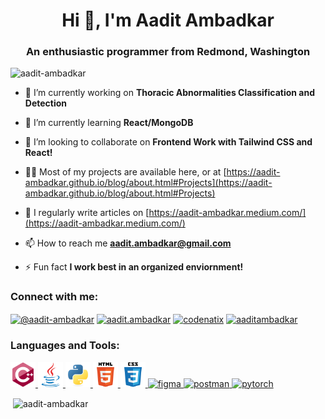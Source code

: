 <h1 align="center">Hi 🤗, I'm Aadit Ambadkar</h1>
<h3 align="center">An enthusiastic programmer from Redmond, Washington</h3>

<p align="left"> <img src="https://komarev.com/ghpvc/?username=aadit-ambadkar&label=Profile%20views&color=0e75b6&style=flat" alt="aadit-ambadkar" /> </p>

- 🔭 I’m currently working on **Thoracic Abnormalities Classification and Detection**

- 🌱 I’m currently learning **React/MongoDB**

- 👯 I’m looking to collaborate on **Frontend Work with Tailwind CSS and React!**

- 👨‍💻 Most of my projects are available here, or at [https://aadit-ambadkar.github.io/blog/about.html#Projects](https://aadit-ambadkar.github.io/blog/about.html#Projects)

- 📝 I regularly write articles on [https://aadit-ambadkar.medium.com/](https://aadit-ambadkar.medium.com/)

- 📫 How to reach me **aadit.ambadkar@gmail.com**

- ⚡ Fun fact **I work best in an organized enviornment!**

<h3 align="left">Connect with me:</h3>
<p align="left">
<a href="https://medium.com/@aadit-ambadkar" target="blank"><img align="center" src="https://raw.githubusercontent.com/rahuldkjain/github-profile-readme-generator/master/src/images/icons/Social/medium.svg" alt="@aadit-ambadkar" height="30" width="40" /></a>
<a href="https://codeforces.com/profile/aadit.ambadkar" target="blank"><img align="center" src="https://cdn.jsdelivr.net/npm/simple-icons@3.0.1/icons/codeforces.svg" alt="aadit.ambadkar" height="30" width="40" /></a>
<a href="https://www.youtube.com/channel/UCm2rP74Tg-GCryCcPKFDYeQ" target="blank"><img align="center" src="https://raw.githubusercontent.com/rahuldkjain/github-profile-readme-generator/master/src/images/icons/Social/youtube.svg" alt="codenatix" height="30" width="40" /></a>
<a href="https://kaggle.com/aaditambadkar" target="blank"><img align="center" src="https://raw.githubusercontent.com/rahuldkjain/github-profile-readme-generator/master/src/images/icons/Social/kaggle.svg" alt="aaditambadkar" height="30" width="40" /></a>
</p>

<h3 align="left">Languages and Tools:</h3>
<p align="left"> <a href="https://www.w3schools.com/cpp/" target="_blank"> <img src="https://raw.githubusercontent.com/devicons/devicon/master/icons/cplusplus/cplusplus-original.svg" alt="cplusplus" width="40" height="40"/> </a> <a href="https://www.java.com" target="_blank"> <img src="https://raw.githubusercontent.com/devicons/devicon/master/icons/java/java-original.svg" alt="java" width="40" height="40"/> </a> <a href="https://www.python.org" target="_blank"> <img src="https://raw.githubusercontent.com/devicons/devicon/master/icons/python/python-original.svg" alt="python" width="40" height="40"/> </a> <a href="https://www.w3.org/html/" target="_blank"> <img src="https://raw.githubusercontent.com/devicons/devicon/master/icons/html5/html5-original-wordmark.svg" alt="html5" width="40" height="40"/> </a> <a href="https://www.w3schools.com/css/" target="_blank"> <img src="https://raw.githubusercontent.com/devicons/devicon/master/icons/css3/css3-original-wordmark.svg" alt="css3" width="40" height="40"/> </a> <a href="https://www.figma.com/" target="_blank"> <img src="https://www.vectorlogo.zone/logos/figma/figma-icon.svg" alt="figma" width="40" height="40"/> </a> <a href="https://postman.com" target="_blank"> <img src="https://www.vectorlogo.zone/logos/getpostman/getpostman-icon.svg" alt="postman" width="40" height="40"/> </a> <a href="https://pytorch.org/" target="_blank"> <img src="https://www.vectorlogo.zone/logos/pytorch/pytorch-icon.svg" alt="pytorch" width="40" height="40"/> </a> </p>

<p>&nbsp;<img align="center" src="https://github-readme-stats.vercel.app/api?username=aadit-ambadkar&show_icons=true&locale=en" alt="aadit-ambadkar" /></p>

<!--
**Aadit-Ambadkar/Aadit-Ambadkar** is a ✨ _special_ ✨ repository because its `README.md` (this file) appears on your GitHub profile.

Here are some ideas to get you started:

- 🔭 I’m currently working on ...
- 🌱 I’m currently learning ...
- 👯 I’m looking to collaborate on ...
- 🤔 I’m looking for help with ...
- 💬 Ask me about ...
- 📫 How to reach me: ...
- 😄 Pronouns: ...
- ⚡ Fun fact: ...
-->
